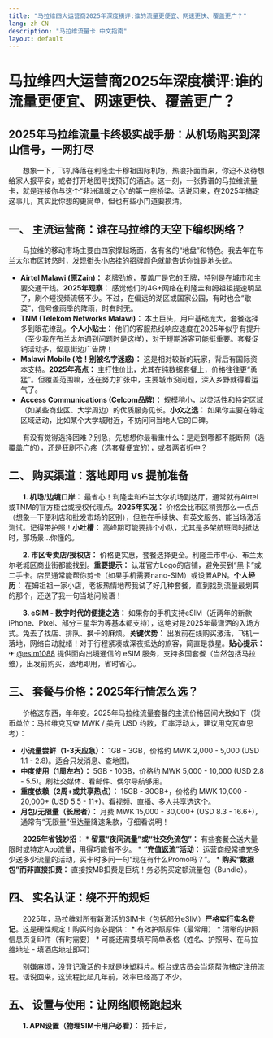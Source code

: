 ```yaml
---
title: "马拉维四大运营商2025年深度横评:谁的流量更便宜、网速更快、覆盖更广？"
lang: zh-CN
description: "马拉维流量卡 中文指南"
layout: default
---
```

# 马拉维四大运营商2025年深度横评:谁的流量更便宜、网速更快、覆盖更广？

## 2025年马拉维流量卡终极实战手册：从机场购买到深山信号，一网打尽

　　想象一下，飞机降落在利隆圭卡穆祖国际机场，热浪扑面而来，你迫不及待想给家人报平安，或者打开地图寻找预订的酒店。这一刻，一张靠谱的马拉维流量卡，就是连接你与这个“非洲温暖之心”的第一座桥梁。话说回来，在2025年搞定这事儿，其实比你想的更简单，但也有些小门道要摸清。

## 一、 主流运营商：谁在马拉维的天空下编织网络？

　　马拉维的移动市场主要由四家撑起场面，各有各的“地盘”和特色。我去年在布兰太尔市区转悠时，发现街头小店挂的招牌颜色就能告诉你谁是地头蛇。

*   **Airtel Malawi (原Zain)：** 老牌劲旅，覆盖广是它的王牌，特别是在城市和主要交通干线。**2025年观察：** 感觉他们的4G+网络在利隆圭和姆祖祖提速明显了，刷个短视频流畅不少。不过，在偏远的湖区或国家公园，有时也会“歇菜”，信号像雨季的阵雨，时有时无。
*   **TNM (Telekom Networks Malawi)：** 本土巨头，用户基础庞大，套餐选择多到眼花缭乱。**个人小贴士：** 他们的客服热线响应速度在2025年似乎有提升（至少我在布兰太尔遇到问题时是这样），对于短期游客可能挺重要。套餐促销活动多，留意街边广告牌！
*   **Malawi Mobile (哈！别被名字迷惑)：** 这是相对较新的玩家，背后有国际资本支持。**2025年亮点：** 主打性价比，尤其在纯数据套餐上，价格往往更“勇猛”。但覆盖范围嘛，还在努力扩张中，主要城市没问题，深入乡野就得看运气了。
*   **Access Communications (Celcom品牌)：** 规模稍小，以灵活性和特定区域（如某些商业区、大学周边）的优质服务见长。**小众之选：** 如果你主要在特定区域活动，比如某个大学城附近，不妨问问当地人它的口碑。

　　有没有觉得选择困难？别急，先想想你最看重什么：是走到哪都不能断网（选覆盖广的），还是狂刷不心疼（选套餐便宜的），或者两者折中？

## 二、 购买渠道：落地即用 vs 提前准备

　　**1. 机场/边境口岸：** 最省心！利隆圭和布兰太尔机场到达厅，通常就有Airtel或TNM的官方柜台或授权代理点。**2025年实况：** 价格会比市区稍贵那么一点点（想象一下便利店和批发市场的区别），但胜在手续快、有英文服务、能当场激活测试。记得带护照！**小吐槽：** 高峰期可能要排个小队，尤其是多架航班同时抵达时，那场景…你懂的。

　　**2. 市区专卖店/授权店：** 价格更实惠，套餐选择更全。利隆圭市中心、布兰太尔老城区商业街都能找到。**重要提示：** 认准官方Logo的店铺，避免买到“黑卡”或二手卡。店员通常能帮你剪卡（如果手机需要nano-SIM）或设置APN。**个人经历：** 在姆祖祖一家小店，老板热情地帮我试了好几种套餐，直到找到流量最划算的那个，还送了我一句当地问候语！

　　**3. eSIM - 数字时代的便捷之选：** 如果你的手机支持eSIM（近两年的新款iPhone、Pixel、部分三星华为等基本都支持），这绝对是2025年最潇洒的入场方式。免去了找店、排队、换卡的麻烦。**关键优势：** 出发前在线购买激活，飞机一落地，网络自动就绪！对于行程紧凑或深夜抵达的旅客，简直是救星。**贴心提示：**
　　✈ [@esim1088](https://t.me/s/esim1088) 提供面向出境通信的 eSIM 服务，支持多国套餐（当然包括马拉维），出发前购买，落地即用，省时省心。

## 三、 套餐与价格：2025年行情怎么选？

　　价格这东西，年年变。2025年马拉维流量套餐的主流价格区间大致如下（货币单位：马拉维克瓦查 MWK / 美元 USD 约数，汇率浮动大，建议用克瓦查思考）：

*   **小流量尝鲜（1-3天应急）：** 1GB - 3GB，价格约 MWK 2,000 - 5,000 (USD 1.1 - 2.8)。适合只发消息、查地图。
*   **中度使用（1周左右）：** 5GB - 10GB，价格约 MWK 5,000 - 10,000 (USD 2.8 - 5.5)。刷社交媒体、看邮件、偶尔导航够用。
*   **重度依赖（2周+或共享热点）：** 15GB - 30GB+，价格约 MWK 10,000 - 20,000+ (USD 5.5 - 11+)。看视频、直播、多人共享选这个。
*   **月包/无限量（长居者）：** 月费 MWK 15,000 - 30,000+ (USD 8.3 - 16.6+)，通常有“无限量”但达量降速条款，仔细看说明！

　　**2025年省钱妙招：**
    *   **留意“夜间流量”或“社交免流包”：** 有些套餐会送大量限时或特定App流量，用得巧能省不少。
    *   **“充值返流”活动：** 运营商经常搞充多少送多少流量的活动，买卡时多问一句“现在有什么Promo吗？”。
    *   **购买“数据包”而非直接扣费：** 直接按MB扣费是巨坑！务必购买定额流量包（Bundle）。

## 四、 实名认证：绕不开的规矩

　　2025年，马拉维对所有新激活的SIM卡（包括部分eSIM）**严格实行实名登记**。这是硬性规定！购买时务必提供：
    *   有效护照原件（最常用）
    *   清晰的护照信息页复印件（有时需要）
    *   可能还需要填写简单表格（姓名、护照号、在马拉维地址 - 填酒店地址即可）

　　别嫌麻烦，没登记激活的卡就是块塑料片。柜台或店员会当场帮你搞定注册流程。话说回来，这流程比起几年前，效率已经高了不少。

## 五、 设置与使用：让网络顺畅跑起来

　　**1. APN设置（物理SIM卡用户必看）：** 插卡后，